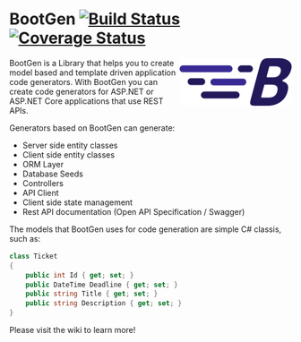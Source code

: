 # BootGen [![Build Status](https://github.com/BootGen/BootGen/workflows/Test/badge.svg?branch=master)](https://github.com/BootGen/BootGen/actions) [![Coverage Status](https://coveralls.io/repos/github/BootGen/BootGen/badge.svg?branch=master)](https://coveralls.io/github/BootGen/BootGen?branch=master)
<img align="right" width="200px" height="85px" src="img/BootGenLogo.png">
BootGen is a Library that helps you to create model based and template driven application code generators. With BootGen you can create code generators for ASP.NET or ASP.NET Core applications that use REST APIs.

Generators based on BootGen can generate:
* Server side entity classes
* Client side entity classes
* ORM Layer
* Database Seeds
* Controllers
* API Client
* Client side state management
* Rest API documentation (Open API Specification / Swagger)

The models that BootGen uses for code generation are simple C# classis, such as:

```csharp
class Ticket
{
    public int Id { get; set; }
    public DateTime Deadline { get; set; }
    public string Title { get; set; }
    public string Description { get; set; }
}
```
Please visit the wiki to learn more!
